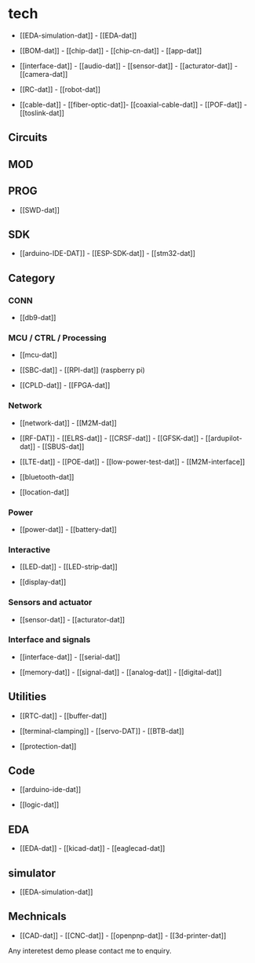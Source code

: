 
# tech 

- [[EDA-simulation-dat]] - [[EDA-dat]]

- [[BOM-dat]] - [[chip-dat]] - [[chip-cn-dat]] - [[app-dat]]

- [[interface-dat]] - [[audio-dat]] - [[sensor-dat]] - [[acturator-dat]] - [[camera-dat]]

- [[RC-dat]] - [[robot-dat]]

- [[cable-dat]] - [[fiber-optic-dat]]- [[coaxial-cable-dat]] - [[POF-dat]] - [[toslink-dat]]

## Circuits 

## MOD

## PROG

- [[SWD-dat]]

## SDK

- [[arduino-IDE-DAT]] - [[ESP-SDK-dat]] - [[stm32-dat]]


## Category


### CONN

- [[db9-dat]]

### MCU / CTRL / Processing 

- [[mcu-dat]] 

- [[SBC-dat]] - [[RPI-dat]] (raspberry pi)

- [[CPLD-dat]] - [[FPGA-dat]]


### Network

- [[network-dat]] - [[M2M-dat]]

- [[RF-DAT]] - [[ELRS-dat]] - [[CRSF-dat]] - [[GFSK-dat]] - [[ardupilot-dat]] - [[SBUS-dat]]

- [[LTE-dat]] - [[POE-dat]] - [[low-power-test-dat]] - [[M2M-interface]]

- [[bluetooth-dat]]

- [[location-dat]]

### Power 

- [[power-dat]] - [[battery-dat]]

### Interactive

- [[LED-dat]] - [[LED-strip-dat]]

- [[display-dat]]

### Sensors and actuator 

- [[sensor-dat]] - [[acturator-dat]]



### Interface and signals 

- [[interface-dat]] - [[serial-dat]]

- [[memory-dat]] - [[signal-dat]] - [[analog-dat]] - [[digital-dat]]


## Utilities  

- [[RTC-dat]] - [[buffer-dat]] 

- [[terminal-clamping]] - [[servo-DAT]] - [[BTB-dat]]

- [[protection-dat]]

## Code 

- [[arduino-ide-dat]]

- [[logic-dat]]


## EDA

- [[EDA-dat]] - [[kicad-dat]] - [[eaglecad-dat]]

## simulator 

- [[EDA-simulation-dat]]


## Mechnicals 

- [[CAD-dat]] - [[CNC-dat]] - [[openpnp-dat]] - [[3d-printer-dat]]

Any interetest demo please contact me to enquiry.
